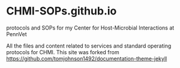 # CHMI-SOPs.github.io
protocols and SOPs for my Center for Host-Microbial Interactions at PennVet

All the files and content related to services and standard operating protocols for CHMI.  This site was forked from 
https://github.com/tomjohnson1492/documentation-theme-jekyll
